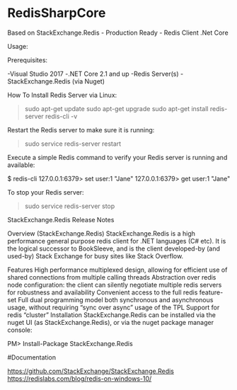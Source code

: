 # RedisSharpCore
Based on StackExchange.Redis - Production Ready - Redis Client .Net Core

Usage:

Prerequisites:

-Visual Studio 2017
-.NET Core 2.1 and up
-Redis Server(s)
-StackExchange.Redis (via Nuget)

How To Install Redis Server via Linux:

> sudo apt-get update
> sudo apt-get upgrade
> sudo apt-get install redis-server
> redis-cli -v

Restart the Redis server to make sure it is running:
> sudo service redis-server restart

Execute a simple Redis command to verify your Redis server is running and available:

$ redis-cli 
127.0.0.1:6379> set user:1 "Jane"
127.0.0.1:6379> get user:1
"Jane"

To stop your Redis server:
> sudo service redis-server stop





StackExchange.Redis
Release Notes

Overview (StackExchange.Redis)
StackExchange.Redis is a high performance general purpose redis client for .NET languages (C# etc). It is the logical successor to BookSleeve, and is the client developed-by (and used-by) Stack Exchange for busy sites like Stack Overflow.

Features
High performance multiplexed design, allowing for efficient use of shared connections from multiple calling threads
Abstraction over redis node configuration: the client can silently negotiate multiple redis servers for robustness and availability
Convenient access to the full redis feature-set
Full dual programming model both synchronous and asynchronous usage, without requiring “sync over async” usage of the TPL
Support for redis “cluster”
Installation
StackExchange.Redis can be installed via the nuget UI (as StackExchange.Redis), or via the nuget package manager console:

PM> Install-Package StackExchange.Redis


#Documentation

https://github.com/StackExchange/StackExchange.Redis
https://redislabs.com/blog/redis-on-windows-10/
